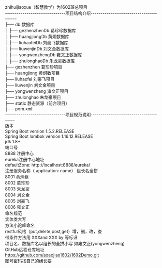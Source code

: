zhihuijiaoxue（智慧教学）为1602班总项目<br/>
-------------------------------项目结构介绍----------------------------------------<br/>
├── db                                 数据库<br/>
│   ├── gezhenzhenDb                        葛珍珍数据库<br/>
│   ├── huangjiongDb                        黄炯数据库<br/>
│   ├── liuhaofeiDb                         刘豪飞数据库<br/>
│   ├── liuwenjinDb                         刘文金数据库<br/>
│   ├── yongwenzhengDb                      雍文正数据库<br/>
│   ├── zhulonghaoDb                        朱龙豪数据库<br/>
├── gezhenzhen                        葛珍珍项目<br/>
├── huangjiong                        黄炯数项目<br/>
├── liuhaofei                         刘豪飞项目<br/>
├── liuwenjin                         刘文金项目<br/>
├── yongwenzheng                      雍文正项目<br/>
├── zhulonghao                        朱龙豪项目<br/>
├── static                            静态资源（前台项目）<br/>
├── pom.xml <br/>
-------------------------------项目规范说明---------------------------------------<br/>
版本<br/>
Spring Boot version 1.5.2.RELEASE<br/>
Spring Boot lombok version 1.16.12.RELEASE<br/>
jdk 1.8+<br/>
端口号<br/>
8888 注册中心<br/>
eureka注册中心地址<br/>
defaultZone: http://localhost:8888/eureka/<br/>
注册服务名称（ application: name） 组长名全拼<br/>
8001 黄炯组<br/>
8002 葛珍珍<br/>
8003 朱龙豪<br/>
8004 刘文金<br/>
8005 刘豪飞<br/>
8006 雍文正<br/>
命名规范<br/>
实体类大写<br/>
方法小驼峰命名<br/>
	restful风格（put,delete,post,get）增，删，改，查<br/>
带条件方法用 XXXand XXX by 等标识<br/>
项目名、数据库名以组长的全拼小写 如雍文正(yongwenzheng)<br/>
GitHub远程仓库地址<br/>
https://github.com/aoaojiao1602/1602Demo.git<br/>
账号密码找自己的组长要<br/>

